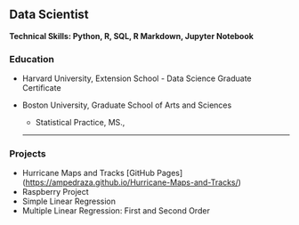 ## Data Scientist

**Technical Skills: Python, R, SQL, R Markdown, Jupyter Notebook**

### Education
  +  <y>Harvard University, Extension School</u>
    - Data Science Graduate Certificate

    
  + Boston University, Graduate School of Arts and Sciences
    - Statistical Practice, MS.,  
    ***

### Projects

  + Hurricane Maps and Tracks
  [GitHub Pages] (https://ampedraza.github.io/Hurricane-Maps-and-Tracks/)
  + Raspberry Project
  + Simple Linear Regression
  + Multiple Linear Regression: First and Second Order


